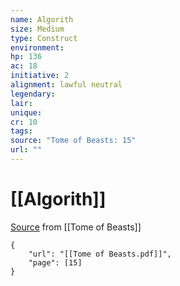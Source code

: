 ```yaml
---
name: Algorith
size: Medium
type: Construct
environment: 
hp: 136
ac: 18
initiative: 2
alignment: lawful neutral
legendary: 
lair: 
unique: 
cr: 10
tags: 
source: "Tome of Beasts: 15"
url: ""
---
```

# [[Algorith]]

[Source](zotero://open-pdf/library/items/ULEQWHJM?page=15) from [[Tome of Beasts]]

```pdf
{
	"url": "[[Tome of Beasts.pdf]]",
	"page": [15]
}
```

